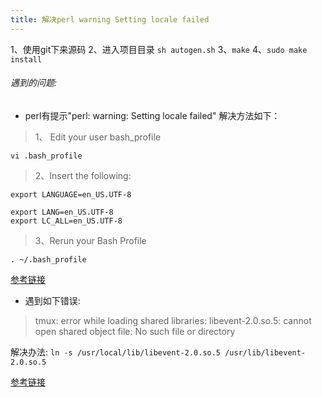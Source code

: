 ```yaml
---
title: 解决perl warning Setting locale failed
---
```

1、使用git下来源码
2、进入项目目录 `sh autogen.sh`
3、`make`
4、`sudo make install`

###### 遇到的问题:

* perl有提示"perl: warning: Setting locale failed"
解决方法如下：

>1、 Edit your user bash_profile

```
vi .bash_profile
```

>2、Insert the following:

```
export LANGUAGE=en_US.UTF-8

export LANG=en_US.UTF-8
export LC_ALL=en_US.UTF-8
```

>3、Rerun your Bash Profile

```
. ~/.bash_profile 
```
[参考链接](http://derrick-caluag.blogspot.com/2013/03/annoying-perl-warning-setting-locale.html)

* 遇到如下错误:
> tmux: error while loading shared libraries: libevent-2.0.so.5: cannot open shared object file: No such file or directory

解决办法:
`ln -s /usr/local/lib/libevent-2.0.so.5 /usr/lib/libevent-2.0.so.5`

[参考链接](http://www.nigeldunn.com/2011/12/11/libevent-2-0-so-5-cannot-open-shared-object-file-no-such-file-or-directory/)
